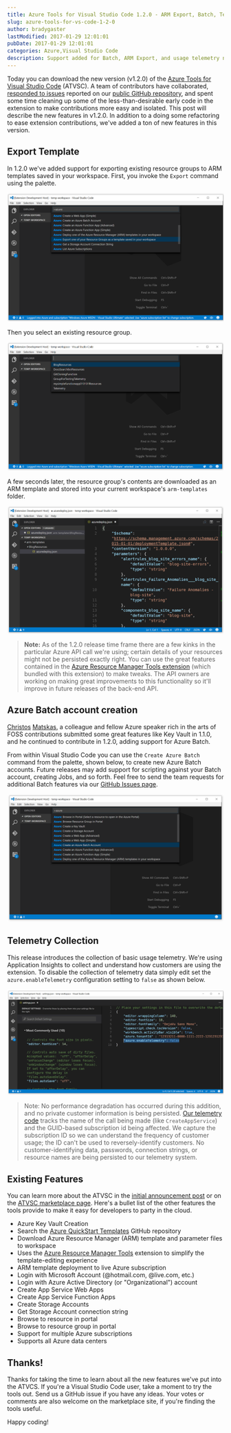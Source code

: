 ```yaml
---
title: Azure Tools for Visual Studio Code 1.2.0 - ARM Export, Batch, Telemetry
slug: azure-tools-for-vs-code-1-2-0
author: bradygaster
lastModified: 2017-01-29 12:01:01
pubDate: 2017-01-29 12:01:01
categories: Azure,Visual Studio Code
description: Support added for Batch, ARM Export, and usage telemetry notes
---
```


Today you can download the new version (v1.2.0) of the [Azure Tools for Visual Studio Code](http://aka.ms/vscodeazuretools) (ATVSC). A team of contributors have collaborated, [responded to issues](https://github.com/bradygaster/azure-tools-vscode/issues?q=is%3Aissue+is%3Aclosed) reported on our [public GitHub repository](https://github.com/bradygaster/azure-tools-vscode), and spent some time cleaning up some of the less-than-desirable early code in the extension to make contributions more easy and isolated. This post will describe the new features in v1.2.0. In addition to a doing some refactoring to ease extension contributions, we've added a ton of new features in this version. 

## Export Template

In 1.2.0 we've added support for exporting existing resource groups to ARM templates saved in your workspace. First, you invoke the `Export` command using the palette. 

![Export command](media/Screenshot_162.png)

Then you select an existing resource group. 

![Select a resource group](media/Screenshot_163.png)

A few seconds later, the resource group's contents are downloaded as an ARM template and stored into your current workspace's `arm-templates` folder. 

![Export command](media/Screenshot_164.png)

> **Note:** As of the 1.2.0 release time frame there are a few kinks in the particular Azure API call we're using; certain details of your resources might not be persisted exactly right. You can use the great features contained in the [Azure Resource Manager Tools extension](https://marketplace.visualstudio.com/items?itemName=msazurermtools.azurerm-vscode-tools) (which bundled with this extension) to make tweaks. The API owners are working on making great improvements to this functionality so it'll improve in future releases of the back-end API.

## Azure Batch account creation
[Christos](https://twitter.com/ChristosMatskas) [Matskas](https://cmatskas.com/), a colleague and fellow Azure speaker rich in the arts of FOSS contributions submitted some great features like Key Vault in 1.1.0, and he continued to contribute in 1.2.0, adding support for Azure Batch. 

From within Visual Studio Code you can use the `Create Azure Batch` command from the palette, shown below, to create new Azure Batch accounts. Future releases may add support for scripting against your Batch account, creating Jobs, and so forth. Feel free to send the team requests for additional Batch features via our [GitHub Issues page](https://github.com/bradygaster/azure-tools-vscode/issues).

![Create Key Vault](media/Screenshot_161.png)

## Telemetry Collection
This release introduces the collection of basic usage telemetry. We're using Application Insights to collect and understand how customers are using the extension. To disable the collection of telemetry data simply edit set the `azure.enableTelemetry` configuration setting to `false` as shown below. 

![How to disable usage telemetry](media/Screenshot_165.png)

> Note: No performance degradation has occurred during this addition, and no private customer information is being persisted. [Our telemetry code](https://github.com/bradygaster/azure-tools-vscode/blob/master/src/telemetry.js) tracks the name of the call being made (like `CreateAppService`) and the GUID-based subscription id being affected. We capture the subscription ID so we can understand the frequency of customer usage; the ID can't be used to reversely-identify customers. No customer-identifying data, passwords, connection strings, or resource names are being persisted to our telemetry system. 

## Existing Features
You can learn more about the ATVSC in the [initial announcement post](/posts/announcing-azure-tools-for-visual-studio-code) or on the [ATVSC marketplace page](http://aka.ms/vscodeazuretools). Here's a bullet list of the other features the tools provide to make it easy for developers to party in the cloud. 

- Azure Key Vault Creation
- Search the [Azure QuickStart Templates](https://github.com/Azure/azure-quickstart-templates) GitHub repository
- Download Azure Resource Manager (ARM) template and parameter files to workspace
- Uses the [Azure Resource Manager Tools](https://marketplace.visualstudio.com/items?itemName=msazurermtools.azurerm-vscode-tools) extension to simplify the template-editing experience
- ARM template deployment to live Azure subscription
- Login with Microsoft Account (@hotmail.com, @live.com, etc.)
- Login with Azure Active Directory (or "Organizational") account
- Create App Service Web Apps
- Create App Service Function Apps
- Create Storage Accounts
- Get Storage Account connection string
- Browse to resource in portal
- Browse to resource group in portal
- Support for multiple Azure subscriptions
- Supports all Azure data centers

## Thanks!
Thanks for taking the time to learn about all the new features we've put into the ATVCS. If you're a Visual Studio Code user, take a moment to try the tools out. Send us a GitHub issue if you have any ideas. Your votes or comments are also welcome on the marketplace site, if you're finding the tools useful. 

Happy coding!